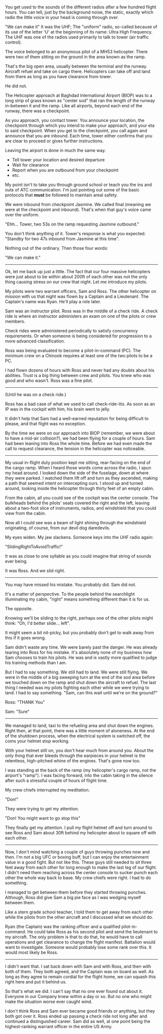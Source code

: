 You get used to the sounds of the different radios after a few hundred flight hours. You can tell, just by the background noise, the static, exactly which radio the little voice in your head is coming through over.

"We can make it" It was the UHF; The "uniform" radio, so-called because of its use of the letter 'U' at the beginning of its name: Ultra High Frequency. The UHF was one of the radios used primarily to talk to tower (air traffic control).

The voice belonged to an anonymous pilot of a MH53 helicopter. There were two of them sitting on the ground in the area known as the ramp.

That's the big open area, usually between the terminal and the runway. Aircraft refuel and take on cargo there. Helicopters can take off and land from there as long as you have clearance from tower.

He did not.

The Helicopter approach at Baghdad International Airport (BIOP) was to a long strip of grass known as "center sod" that ran the length of the runway in-between it and the ramp. Like all airports, beyond each end of the runway, there was a checkpoint.

As you approach, you contact tower. You announce your location, the checkpoint through which you intend to make your approach, and your eta to said checkpoint. When you get to the checkpoint, you call again and announce that you are inbound. Each time, tower either confirms that you are clear to proceed or gives further instructions.

Leaving the airport is done in much the same way.
- Tell tower your location and desired departure
- Wait for clearance
- Report when you are outbound from your checkpoint
- etc.

My point isn't to take you through ground school or teach you the ins and outs of ATC communication. I'm just pointing out some of the basic protocols that **must** be followed to maintain areal safety.

We were inbound from checkpoint Jasmine. We called final (meaning we were at the checkpoint and inbound). That's when that guy's voice came over the uniform.

"Ehh... Tower, two 53s on the ramp requesting Jasmine outbound."

You don't think anything of it. Tower's response is what you expected. "Standby for two 47s inbound from Jasmine at this time".

Nothing out of the ordinary. Then those four words:

"We can make it."

---

Ok, let me back up just a little. The fact that our four massive helicopters were just about to be within about 200ft of each other was not the only thing causing stress on our crew that night. Let me introduce my pilots.

My pilots were two warrant officers, Sam and Ross. The other helicopter on mission with us that night was flown by a Captain and a Lieutenant. The Captain's name was Ryan. He'll play a role later.

Sam was an instructor pilot. Ross was in the middle of a check ride. A check ride is where an instructor administers an exam on one of the pilots or crew members. 

Check rides were administered periodically to satisfy concurrency requirements. Or when someone is being considered for progression to a more advanced classification.

Ross was being evaluated to become a pilot-in-command (PC). The minimum crew on a Chinook requires at least one of the two pilots to be a PC.

I had flown dozens of hours with Ross and never had any doubts about his abilities. Trust is a big thing between crew and pilots. You knew who was good and who wasn't. Ross was a fine pilot.

---

(Until he was on a check ride.)

Ross has a bad case of what we used to call check-ride-itis. As soon as an IP was in the cockpit with him, his brain went to jelly.

It didn't help that Sam had a well-earned reputation for being difficult to please, and that flight was no exception.

By the time we were on our approach into BIOP (remember, we were about to have a mid-air collision?), we had been flying for a couple of hours. Sam had been leaning into Ross the whole time. Before we had even made the call to request clearance, the tension in the helicopter was noticeable.

---
My usual in-flight duty position kept me sitting, rear-facing on the end of the cargo ramp. When I heard those words come across the radio, I spun my head around. I looked down the side of the fuselage, down at where they were parked. I watched them lift off and turn as they ascended, making a path that seemed intent on intercepting ours. I stood up and turned around, looking inside the helicopter through thirty feet of an empty cabin.

From the cabin, all you could see of the cockpit was the center console. The bulkheads behind the pilots' seats covered the right and the left, leaving about a two-foot slice of instruments, radios, and windshield that you could view from the cabin.

Now all I could see was a beam of light shining through the windshield originating, of course, from our devil dog daredevils. 

My eyes widen. My jaw slackens. Someone keys into the UHF radio again:

"SlidingRightToAvoidTraffic!"

It was as close to one syllable as you could imagine that string of sounds ever being.

It was Ross. 
And we slid right.

---

You may have missed his mistake.
You probably did.
Sam did not.

It's a matter of perspective. To the people behind the searchlight illuminating my cabin, "right" means something different than it is for us.

The opposite.

Knowing we'll be sliding to the right, perhaps one of the other pilots might think: "Oh, I'd better slide... left".

It might seem a bit nit-picky, but you probably don't get to walk away from this if it goes wrong.

Sam didn't waste any time. We were barely past the danger. He was already tearing into Ross for his mistake. It's absolutely none of my business how Sam chooses to train his pilots. He was and is vastly more qualified to judge his training methods than I am.

But I had to say something. We still had to land. We were still flying. We were in the middle of a big sweeping turn at the end of the sod area before we touched down on the ramp and shut down the aircraft to refuel. The last thing I needed was my pilots fighting each other while we were trying to land. I had to say something. "Sam, can this wait until we're on the ground?"

Ross: "THANK You"

Sam: "Sure"

---

We managed to land, taxi to the refueling area and shut down the engines. Right then, at that point, there was a little moment of aloneness. At the end of the shutdown process, when the electrical system is switched off, the coms your helmet stop working.

With your helmet still on, you don't hear much from around you. About the only thing that ever bleeds through the earpieces in your helmet is the relentless, high-pitched whine of the engines. That's gone now too.

I was standing at the back of the ramp (my helicopter's cargo ramp, not the airport's "ramp"). I was facing forward, into the cabin taking in the silence after such a stressful couple of hours of flight time.

My crew chiefs interrupted my meditation.

"Don!"

They were trying to get my attention.

"Don! You might want to go stop this"

They finally get my attention. I pull my flight helmet off and turn around to see Ross and Sam about 30ft behind my helicopter about to square off with each other.

---

Now, I don't mind watching a couple of guys throwing punches now and then. I'm not a big UFC or boxing buff, but I can enjoy the entertainment value in a good fight. But not like this. These guys still needed to sit three feet away from each other for long enough to make the last leg of our flight. I didn't need them reaching across the center console to sucker punch each other the whole way back to base. My crew chiefs were right. I had to do something.

I managed to get between them before they started throwing punches. Although, Ross did give Sam a big pie face as I was wedging myself between them.

Like a stern grade school teacher, I told them to get away from each other while the pilots from the other aircraft and I discussed what we should do.

Ryan (the Captain) was the ranking officer and a qualified pilot-in-command. He could take Ross as his second pilot and send the lieutenant to my aircraft. The only problem is that to do that, he would have to call operations and get clearance to change the flight manifest. Battalion would want to investigate. Someone would probably lose some rank over this. It would most likely be Ross.

---

I didn't want that. I sat back down with Sam and with Ross, and then with both of them. They both agreed, and the Captain was on board as well. As long as they agree to remain cordial for the flight home, we can squash this right here and put it behind us.

So that's what we did. I can't say that no one ever found out about it. Everyone in our Company knew within a day or so. But no one who might make the situation worse ever caught wind.

I don't think Ross and Sam ever became good friends or anything, but they both got over it. Ross ended up passing a check ride not long after and continued a distinguished career. Sam did as well, at one point being the highest-ranking warrant officer in the entire US Army.